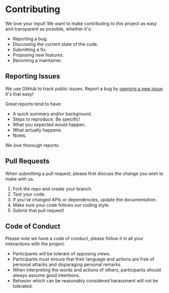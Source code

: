 # Contributing

We love your input! We want to make contributing to this project as easy and transparent as possible, whether it's:

- Reporting a bug.
- Discussing the current state of the code.
- Submitting a fix.
- Proposing new features.
- Becoming a maintainer.

## Reporting Issues

We use GitHub to track public issues. Report a bug by [opening a new issue](https://github.com/ivonunes/birdie/issues). It's that easy!

Great reports tend to have:

- A quick summary and/or background.
- Steps to reproduce. Be specific!
- What you expected would happen.
- What actually happens.
- Notes.

We *love* thorough reports.

## Pull Requests

When submitting a pull request, please first discuss the change you wish to make with us.

1. Fork the repo and create your branch.
2. Test your code.
3. If you've changed APIs or dependencies, update the documentation.
4. Make sure your code follows our coding style.
5. Submit that pull request!

## Code of Conduct

Please note we have a code of conduct, please follow it in all your interactions with the project:

- Participants will be tolerant of opposing views.
- Participants must ensure that their language and actions are free of personal attacks and disparaging personal remarks.
- When interpreting the words and actions of others, participants should always assume good intentions.
- Behavior which can be reasonably considered harassment will not be tolerated.
